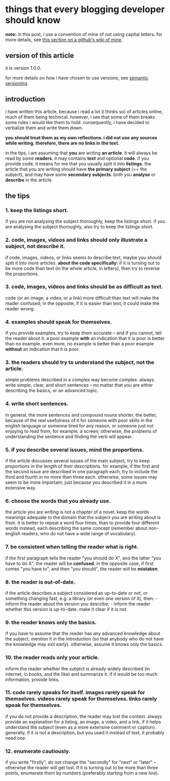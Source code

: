 # things that every blogging developer should know

**note:** in this post, i use a convention of mine of not using capital letters. for more details, see [this section on a github's wiki of mine](https://github.com/silvuss/silvuss-jsgame-1/wiki/conventions-that-you-should-use-in-this-project#text-writing-and-formatting-conventions-that-you-should-use-in-this-project).

## version of this article

it is version 1.0.0.

for more details on how i have chosen to use versions, see [semantic versioning](https://semver.org/).

## introduction

i have written this article, because i read a lot (i thinks so) of articles online, much of them being technical. however, i see that some of them breaks some rules i would like them to hold. consequently, i have decided to verbalize them and write them down.

**you should treat them as my own reflections. i did not use any sources while writing. therefore, there are no links in the text.**

in the tips, i am assuming that **you** are writing **an article**. it will always be read by some **readers**. it may contains **text** and optional **code**. if you provide code, it means for me that you usually split it into **listings**.  the article that you are writing should have **the primary subject** (== the subject), and may have some **secondary subjects**. both you **analyse** or **describe** in the article.

## the tips

### 1. keep the listings short.

if you are not analysing the subject thoroughly, keep the listings short. if you are analysing the subject thoroughly, also try to keep the listings short.

### 2. code, images, videos and links should only illustrate a subject, not describe it.

if code, images, videos, or links seems to describe text, maybe you should split it into more articles. **about the code specifically:** if it is turning out to be more code than text (in the whole article, in letters), then try to reverse the proportions.

### 3. code, images, videos and links should be as difficult as text.

code (or an image, a video, or a link) more difficult than text will make the reader confused; in the opposite, if it is easier than text, it could make the reader wrong.

### 4. examples should speak for themselves.

if you provide examples, try to keep them accurate – and if you cannot, tell the reader about it. a poor example **with** an indication that it is poor is better than no example. even more, no example is better than a poor example **without** an indication that it is poor.

### 3. the readers should try to understand the subject, not the article.

simple problems described in a complex way become complex. always write simple, clear, and short sentences – no matter that you are either describing the basics, or an advanced topic.

### 4. write short sentences.

in general, the more sentences and compound nouns shorter, the better, because of the real usefulness of it for someone with poor skills in the english language or someone tired for any reason, or someone just not enjoying to read from, for example, a screen; otherwise, the problems of understanding the sentence and finding the verb will appear.

### 5. if you describe several issues, mind the proportions.

if the article discusses several issues of the main subject, try to keep proportions in the length of their descriptions. for example, if the first and the second issue are described in one paragraph each, try to include the third and fourth in no more than three each. otherwise, some issues may seem to be more important, just because you described it in a more extensive way.

### 6. choose the words that you already use.

the article you are writing is not a chapter of a novel. keep the words meanings adequate to the domain that the subject you are writing about is from. it is better to repeat a word four times, than to provide four different words instead, each describing the same concept (remember about non-english readers, who do not have a wide range of vocabulary).

### 7. be consistent when telling the reader what is right.

if the first paragraph tells the reader "you should do X", and the latter "you have to do X", the reader will be **confused**. in the opposite case, if first comes "you have to", and then "you should", the reader will be **mistaken**.

### 8. the reader is out-of-date.

if the article describes a subject considered as up-to-date or not, or something changing fast, e.g. a library (or even one version of it), then:
    - inform the reader about the version you describe;
    - inform the reader whether this version is up-to-date. make it clear if it is not.

### 9. the reader knows only the basics.

if you have to assume that the reader has any advanced knowledge about the subject, mention it in the introduction (so that anybody who do not have the knowledge may exit early). otherwise, assume it knows only the basics.

### 10. the reader reads only your article.

inform the reader whether the subject is already widely described (in internet, in books, and the like) and summarize it. if it would be too much information, provide links.

### 11. code rarely speaks for itself. images rarely speak for themselves. videos rarely speak for themselves. links rarely speak for themselves.

if you do not provide a description, the reader may lost the context. always provide an explanation for a listing, an image, a video, and a link, if it helps understand the subject (even as a more extensive comment or caption). generally, if it is not a description, but you used it instead of text, it probably need one.

### 12. enumerate cautiously.

if you write "firstly", do not change the "secondly" for "next" or "later" – otherwise the reader will get lost. if it is turning out to be more than three points, enumerate them by numbers (preferably starting from a new line).
